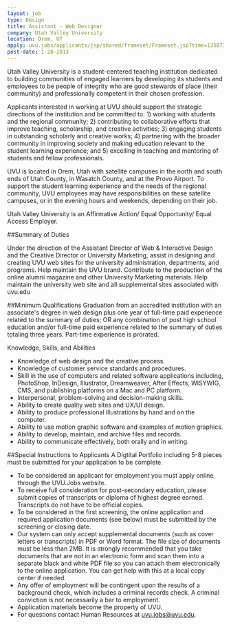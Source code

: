 ```yaml
---
layout: job
type: Design
title: Assistant - Web Designer
company: Utah Valley University
location: Orem, UT
apply: uvu.jobs/applicants/jsp/shared/frameset/Frameset.jsp?time=1358733930312
post-date: 1-20-2013
--- 
```


Utah Valley University is a student-centered teaching institution dedicated to building communities of engaged learners by developing its students and employees to be people of integrity who are good stewards of place (their community) and professionally competent in their chosen profession.

Applicants interested in working at UVU should support the strategic directions of the institution and be committed to: 1) working with students and the regional community; 2) contributing to collaborative efforts that improve teaching, scholarship, and creative activities; 3) engaging students in outstanding scholarly and creative works; 4) partnering with the broader community in improving society and making education relevant to the student learning experience; and 5) excelling in teaching and mentoring of students and fellow professionals.

UVU is located in Orem, Utah with satellite campuses in the north and south ends of Utah County, in Wasatch County, and at the Provo Airport. To support the student learning experience and the needs of the regional community, UVU employees may have responsibilities on these satellite campuses, or in the evening hours and weekends, depending on their job.

Utah Valley University is an Affirmative Action/ Equal Opportunity/ Equal Access Employer.

##Summary of Duties

Under the direction of the Assistant Director of Web & Interactive Design and the Creative Director or University Marketing, assist in designing and creating UVU web sites for the university administration, departments, and programs. Help maintain the UVU brand. Contribute to the production of the online alumni magazine and other University Marketing materials. Help maintain the university web site and all supplemental sites associated with uvu.edu 
 
##Minimum Qualifications
Graduation from an accredited institution with an associate's degree in web design plus one year of full-time paid experience related to the summary of duties; OR any combination of post high school education and/or full-time paid experience related to the summary of duties totaling three years. Part-time experience is prorated.  

Knowledge, Skills, and Abilities
* Knowledge of web design and the creative process. 
* Knowledge of customer service standards and procedures. 
* Skill in the use of computers and related software applications including, PhotoShop, InDesign, Illustrator, Dreamweaver, After Effects, WISYWIG, CMS, and publishing platforms on a Mac and PC platform. 
* Interpersonal, problem-solving and decision-making skills. 
* Ability to create quality web sites and UX/UI design. 
* Ability to produce professional illustrations by hand and on the computer. 
* Ability to use motion graphic software and examples of motion graphics. 
* Ability to develop, maintain, and archive files and records. 
* Ability to communicate effectively, both orally and in writing.  

##Special Instructions to Applicants
A Digtital Portfolio including 5-8 pieces must be submitted for your application to be complete.

* To be considered an applicant for employment you must apply online through the UVU.Jobs website. 
* To receive full consideration for post-secondary education, please submit copies of transcripts or diploma of highest degree earned. Transcripts do not have to be official copies. 
* To be considered in the first screening, the online application and required application documents (see below) must be submitted by the screening or closing date. 
* Our system can only accept supplemental documents (such as cover letters or transcripts) in PDF or Word format. The file size of documents must be less than 2MB. It is strongly recommended that you take documents that are not in an electronic form and scan them into a separate black and white PDF file so you can attach them electronically to the online application. You can get help with this at a local copy center if needed. 
* Any offer of employment will be contingent upon the results of a background check, which includes a criminal records check. A criminal conviction is not necessarily a bar to employment. 
* Application materials become the property of UVU. 
* For questions contact Human Resources at uvu.jobs@uvu.edu.